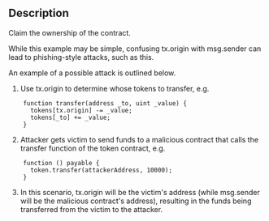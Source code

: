 ## Description

Claim the ownership of the contract.

While this example may be simple, confusing tx.origin with msg.sender can lead to phishing-style attacks, such as this.

An example of a possible attack is outlined below.

1. Use tx.origin to determine whose tokens to transfer, e.g.
```
    function transfer(address _to, uint _value) {
      tokens[tx.origin] -= _value;
      tokens[_to] += _value;
    }
```   
2. Attacker gets victim to send funds to a malicious contract that calls the transfer function of the token contract, e.g.
```
    function () payable {
      token.transfer(attackerAddress, 10000);
    }
```   
3. In this scenario, tx.origin will be the victim's address (while msg.sender will be the malicious contract's address), resulting in the funds being transferred from the victim to the attacker.
